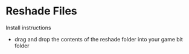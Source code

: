 # Reshade Files
Install instructions
- drag and drop the contents of the reshade  folder into your game bit folder
